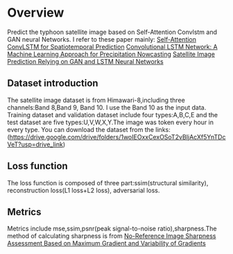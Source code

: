 # Overview
Predict the typhoon satellite image based on Self-Attention Convlstm and GAN neural Networks.
I refer to these paper mainly:
[Self-Attention ConvLSTM for Spatiotemporal Prediction](https://doi.org/10.1609/aaai.v34i07.6819)  [Convolutional LSTM Network: A Machine Learning Approach for Precipitation Nowcasting](https://paperswithcode.com/paper/convolutional-lstm-network-a-machine-learning)  [Satellite Image Prediction Relying on GAN and LSTM Neural Networks](https://ieeexplore.ieee.org/abstract/document/8761462)

## Dataset introduction
The satellite image dataset is from Himawari-8,including three channels:Band 8,Band 9, Band 10.
I use the Band 10 as the input data.
Training dataset and validation dataset include four types:A,B,C,E and the test dataset are five types:U,V,W,X,Y.The image was token every hour in every type.
You can download the dataset from the links:(https://drive.google.com/drive/folders/1woIEOxxCexOSoT2vBIjAcXf5YnTDcVeT?usp=drive_link)

## Loss function 
The loss function is composed of three part:ssim(structural similarity), reconstruction loss(L1 loss+L2 loss), adversarial loss.

## Metrics
Metrics include mse,ssim,psnr(peak signal-to-noise ratio),sharpness.The method of calculating sharpness is from [No-Reference Image Sharpness Assessment Based on Maximum Gradient and Variability of Gradients](https://ieeexplore.ieee.org/document/8168377)

